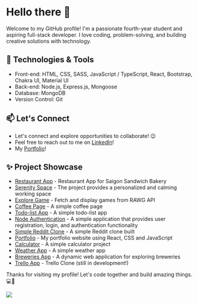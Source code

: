 # Hello there 👋

Welcome to my GitHub profile! I'm a passionate fourth-year student and aspiring full-stack developer. I love coding, problem-solving, and building creative solutions with technology.

## 🔧 Technologies & Tools

- Front-end: HTML, CSS, SASS, JavaScript / TypeScript, React, Bootstrap, Chakra UI, Material UI
- Back-end: Node.js, Express.js, Mongoose
- Database: MongoDB
- Version Control: Git

## 📫 Let's Connect

- Let's connect and explore opportunities to collaborate! 😉
- Feel free to reach out to me on [LinkedIn](https://www.linkedin.com/in/khang-nguyen3902)!
- My [Portfolio](https://kudoo39.github.io/react-portfolio)!

## ✨ Project Showcase
* [Restaurant App](https://github.com/Kudoo39/restaurant-app) - Restaurant App for Saigon Sandwich Bakery
* [Serenity Space](https://github.com/Kudoo39/serenity-space) - The project provides a personalized and calming working space
* [Explore Game](https://github.com/Kudoo39/clone-game-website) - Fetch and display games from RAWG API
* [Coffee Page](https://github.com/Kudoo39/coffee-page) - A simple coffee page
* [Todo-list App](https://github.com/Kudoo39/todo-list-app) - A simple todo-list app
* [Node Authentication](https://github.com/Kudoo39/node-authentication) - A simple application that provides user registration, login, and authentication functionality
* [Simple Reddit Clone](https://github.com/Kudoo39/react-redux-project) - A simple Reddit clone built
* [Portfolio](https://github.com/Kudoo39/react-portfolio) - My portfolio website using React, CSS and JavaScript
* [Calculator](https://github.com/Kudoo39?tab=repositories) - A simple calculator project
* [Weather App](https://github.com/Kudoo39/Weather-app) - A simple weather app
* [Breweries App](https://github.com/Kudoo39/fs17-week3-React-public) - A dynamic web application for exploring breweries
* [Trello App](https://github.com/Kudoo39/trello-project) - Trello Clone (still in development!)

Thanks for visiting my profile! Let's code together and build amazing things. 💻🚀

![](https://komarev.com/ghpvc/?username=Kudoo39e&color=lightgrey)
